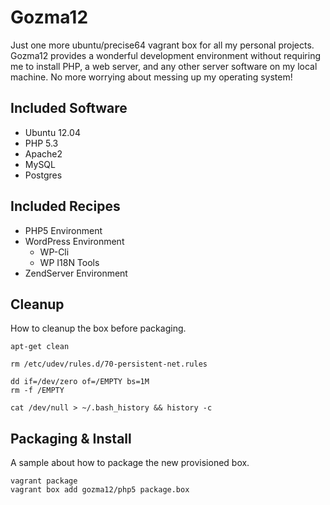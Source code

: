 Gozma12
=======

Just one more ubuntu/precise64 vagrant box for all my personal projects. Gozma12 provides a wonderful development environment without requiring me to install PHP, a web server, and any other server software on my local machine. No more worrying about messing up my operating system!

Included Software
-----------------

* Ubuntu 12.04
* PHP 5.3
* Apache2
* MySQL
* Postgres

Included Recipes
----------------

* PHP5 Environment
* WordPress Environment
  * WP-Cli
  * WP I18N Tools
* ZendServer Environment

Cleanup
-------

How to cleanup the box before packaging.

    apt-get clean
    
    rm /etc/udev/rules.d/70-persistent-net.rules

    dd if=/dev/zero of=/EMPTY bs=1M
    rm -f /EMPTY

    cat /dev/null > ~/.bash_history && history -c
    

Packaging & Install
-------------------

A sample about how to package the new provisioned box.

    vagrant package
    vagrant box add gozma12/php5 package.box
